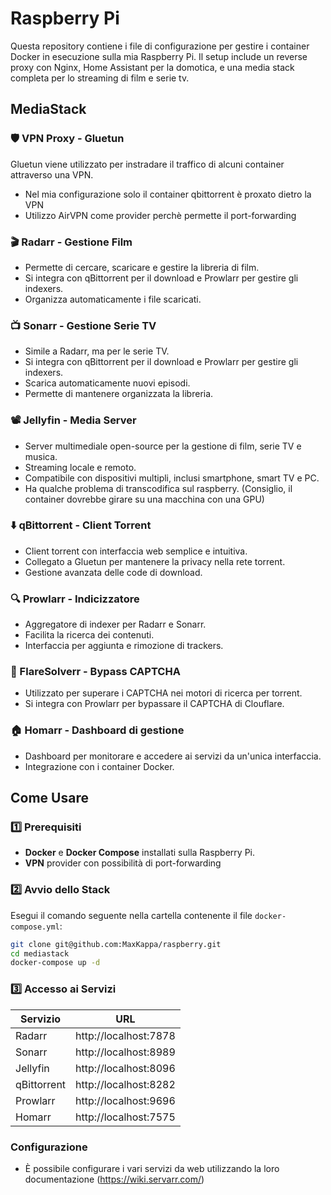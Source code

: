 # Raspberry Pi 

Questa repository contiene i file di configurazione per gestire i container Docker in esecuzione sulla mia Raspberry Pi. Il setup include un reverse proxy con Nginx, Home Assistant per la domotica, e una media stack completa per lo streaming di film e serie tv.

## MediaStack

### 🛡️ VPN Proxy - Gluetun
Gluetun viene utilizzato per instradare il traffico di alcuni container attraverso una VPN.
- Nel mia configurazione solo il container qbittorrent è proxato dietro la VPN
- Utilizzo AirVPN come provider perchè permette il port-forwarding

### 🎬 Radarr - Gestione Film
- Permette di cercare, scaricare e gestire la libreria di film.
- Si integra con qBittorrent per il download e Prowlarr per gestire gli indexers.
- Organizza automaticamente i file scaricati.

### 📺 Sonarr - Gestione Serie TV
- Simile a Radarr, ma per le serie TV.
- Si integra con qBittorrent per il download e Prowlarr per gestire gli indexers.
- Scarica automaticamente nuovi episodi.
- Permette di mantenere organizzata la libreria.

### 📽️ Jellyfin - Media Server
- Server multimediale open-source per la gestione di film, serie TV e musica.
- Streaming locale e remoto.
- Compatibile con dispositivi multipli, inclusi smartphone, smart TV e PC.
- Ha qualche problema di transcodifica sul raspberry. (Consiglio, il container dovrebbe girare su una macchina con una GPU)

### ⬇️ qBittorrent - Client Torrent
- Client torrent con interfaccia web semplice e intuitiva.
- Collegato a Gluetun per mantenere la privacy nella rete torrent.
- Gestione avanzata delle code di download.

### 🔍 Prowlarr - Indicizzatore
- Aggregatore di indexer per Radarr e Sonarr.
- Facilita la ricerca dei contenuti.
- Interfaccia per aggiunta e rimozione di trackers.

### 🛑 FlareSolverr - Bypass CAPTCHA
- Utilizzato per superare i CAPTCHA nei motori di ricerca per torrent.
- Si integra con Prowlarr per bypassare il CAPTCHA di Clouflare.

### 🏠 Homarr - Dashboard di gestione
- Dashboard per monitorare e accedere ai servizi da un'unica interfaccia.
- Integrazione con i container Docker.

## Come Usare

### 1️⃣ Prerequisiti
- **Docker** e **Docker Compose** installati sulla Raspberry Pi.
- **VPN** provider con possibilità di port-forwarding
### 2️⃣ Avvio dello Stack
Esegui il comando seguente nella cartella contenente il file `docker-compose.yml`:
```sh
git clone git@github.com:MaxKappa/raspberry.git
cd mediastack
docker-compose up -d
```

### 3️⃣ Accesso ai Servizi
| Servizio     | URL |
|-------------|---------------------------------|
| Radarr      | http://localhost:7878         |
| Sonarr      | http://localhost:8989         |
| Jellyfin    | http://localhost:8096         |
| qBittorrent | http://localhost:8282         |
| Prowlarr    | http://localhost:9696         |
| Homarr      | http://localhost:7575         |

### Configurazione
- È possibile configurare i vari servizi da web utilizzando la loro documentazione (https://wiki.servarr.com/)
